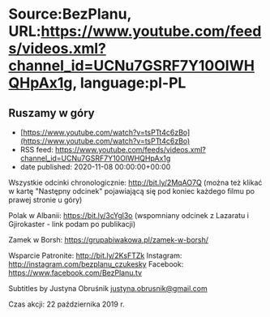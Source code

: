 # Source:BezPlanu, URL:https://www.youtube.com/feeds/videos.xml?channel_id=UCNu7GSRF7Y10OIWHQHpAx1g, language:pl-PL

## Ruszamy w góry
 - [https://www.youtube.com/watch?v=tsPTt4c6zBo](https://www.youtube.com/watch?v=tsPTt4c6zBo)
 - RSS feed: https://www.youtube.com/feeds/videos.xml?channel_id=UCNu7GSRF7Y10OIWHQHpAx1g
 - date published: 2020-11-08 00:00:00+00:00

Wszystkie odcinki chronologicznie: http://bit.ly/2MqAO7Q
(można też klikać w kartę "Następny odcinek" pojawiającą się pod koniec każdego filmu po prawej stronie u góry)

Polak w Albanii: https://bit.ly/3cYgl3o
(wspomniany odcinek z Lazaratu i Gjirokaster - link podam po publikacji)

Zamek w Borsh:
https://grupabiwakowa.pl/zamek-w-borsh/

Wsparcie Patronite: http://bit.ly/2KsFTZk 
Instagram: http://instagram.com/bezplanu_czukesky 
Facebook: https://www.facebook.com/BezPlanu.tv 

Subtitles by Justyna Obruśnik justyna.obrusnik@gmail.com

Czas akcji: 22 października 2019 r.

